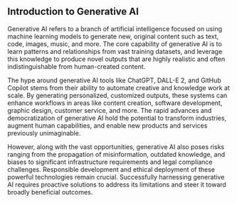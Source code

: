 ## Introduction to Generative AI

Generative AI refers to a branch of artificial intelligence focused on using machine learning models to generate new, original content such as text, code, images, music, and more. The core capability of generative AI is to learn patterns and relationships from vast training datasets, and leverage this knowledge to produce novel outputs that are highly realistic and often indistinguishable from human-created content.

The hype around generative AI tools like ChatGPT, DALL-E 2, and GitHub Copilot stems from their ability to automate creative and knowledge work at scale. By generating personalized, customized outputs, these systems can enhance workflows in areas like content creation, software development, graphic design, customer service, and more. The rapid advances and democratization of generative AI hold the potential to transform industries, augment human capabilities, and enable new products and services previously unimaginable.

However, along with the vast opportunities, generative AI also poses risks ranging from the propagation of misinformation, outdated knowledge, and biases to significant infrastructure requirements and legal compliance challenges. Responsible development and ethical deployment of these powerful technologies remain crucial. Successfully harnessing generative AI requires proactive solutions to address its limitations and steer it toward broadly beneficial outcomes.

